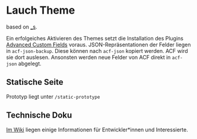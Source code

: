 # Lauch Theme

based on [_s](https://underscores.me/).

Ein erfolgeiches Aktivieren des Themes setzt die Installation des Plugins [Advanced Custom Fields](https://www.advancedcustomfields.com/) voraus.
JSON-Repräsentationen der Felder liegen in `acf-json-backup`. Diese können nach `acf-json` kopiert werden. ACF wird sie dort auslesen. Ansonsten werden neue Felder von ACF direkt in `acf-json` abgelegt.


## Statische Seite

Prototyp liegt unter `/static-prototype`


## Technische Doku

[Im Wiki](https://github.com/okfde/jh-lauch-theme/wiki) liegen einige Informationen für Entwickler*innen und Interessierte.
